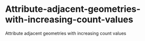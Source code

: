 # Attribute-adjacent-geometries-with-increasing-count-values
Attribute adjacent geometries with increasing count values

